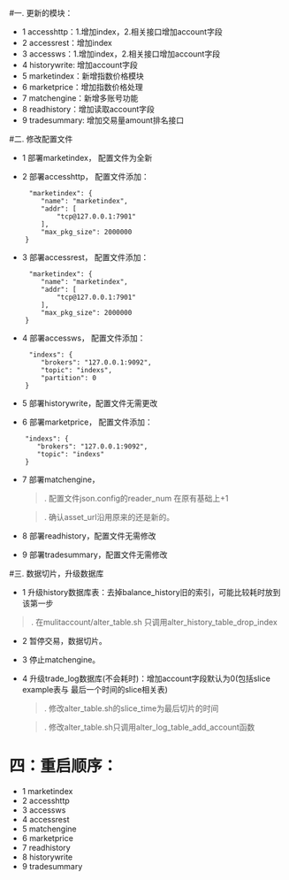 #一. 更新的模块：
* 1 accesshttp：1.增加index，2.相关接口增加account字段
* 2 accessrest：增加index
* 3 accessws：1.增加index，2.相关接口增加account字段
* 4 historywrite: 增加account字段
* 5 marketindex：新增指数价格模块
* 6 marketprice：增加指数价格处理
* 7 matchengine：新增多账号功能
* 8 readhistory：增加读取account字段
* 9 tradesummary: 增加交易量amount排名接口

#二. 修改配置文件
* 1 部署marketindex， 配置文件为全新

* 2 部署accesshttp， 配置文件添加：

```
	 "marketindex": {
        "name": "marketindex",
        "addr": [
            "tcp@127.0.0.1:7901"
        ],
        "max_pkg_size": 2000000
    }
```

* 3 部署accessrest， 配置文件添加：

```
	 "marketindex": {
        "name": "marketindex",
        "addr": [
            "tcp@127.0.0.1:7901"
        ],
        "max_pkg_size": 2000000
    }
```

* 4 部署accessws， 配置文件添加：

```
	 "indexs": {
        "brokers": "127.0.0.1:9092",
        "topic": "indexs",
        "partition": 0
    }
```

* 5 部署historywrite，配置文件无需更改

* 6 部署marketprice， 配置文件添加：

 ```
	 "indexs": {
        "brokers": "127.0.0.1:9092",
        "topic": "indexs"
     }
 ```
 
* 7 部署matchengine，
  >. 配置文件json.config的reader_num 在原有基础上+1

  >. 确认asset_url沿用原来的还是新的。
 
* 8 部署readhistory，配置文件无需修改

* 9 部署tradesummary，配置文件无需修改

#三. 数据切片，升级数据库
* 1 升级history数据库表：去掉balance_history旧的索引，可能比较耗时放到该第一步
>. 在mulitaccount/alter_table.sh 只调用alter_history_table_drop_index

* 2 暂停交易，数据切片。
* 3 停止matchengine。
* 4 升级trade_log数据库(不会耗时)：增加account字段默认为0(包括slice example表与 最后一个时间的slice相关表)
	 > . 修改alter_table.sh的slice_time为最后切片的时间
	
    > . 修改alter_table.sh只调用alter_log_table_add_account函数
    
    
# 四：重启顺序：
* 1 marketindex
* 2 accesshttp
* 3 accessws
* 4	 accessrest
* 5 matchengine
* 6 marketprice
* 7 readhistory
* 8 historywrite
* 9	 tradesummary


